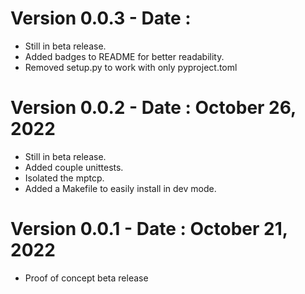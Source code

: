 # Version 0.0.3 - Date : 
- Still in beta release.
- Added badges to README for better readability.
- Removed setup.py to work with only pyproject.toml

# Version 0.0.2 - Date : October 26, 2022
- Still in beta release.
- Added couple unittests.
- Isolated the mptcp.
- Added a Makefile to easily install in dev mode.

# Version 0.0.1 - Date : October 21, 2022
- Proof of concept beta release
